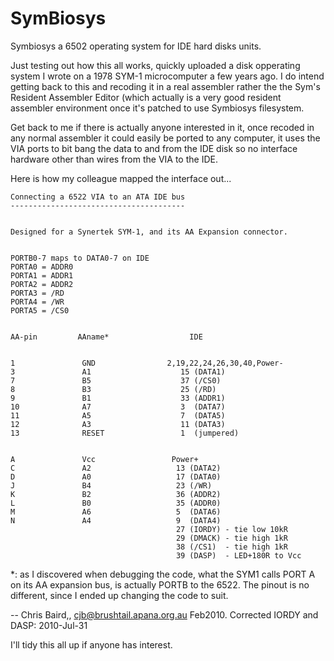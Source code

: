 # SymBiosys
Symbiosys a 6502 operating system for IDE hard disks units.

Just testing out how this all works, quickly uploaded a disk opperating system I wrote on a 1978 SYM-1 microcomputer a few years ago. I do intend getting back to this and recoding it in a real assembler rather the the Sym's Resident Assembler Editor (which actually is a very good resident assembler environment once it's patched to use Symbiosys filesystem.

Get back to me if there is actually anyone interested in it, once recoded in any normal assembler it could easily be ported to any computer, it uses the VIA ports to bit bang the data to and from the IDE disk so no interface hardware other than wires from the VIA to the IDE.

Here is how my colleague mapped the interface out...

    Connecting a 6522 VIA to an ATA IDE bus
    ---------------------------------------


    Designed for a Synertek SYM-1, and its AA Expansion connector.


    PORTB0-7 maps to DATA0-7 on IDE
    PORTA0 = ADDR0
    PORTA1 = ADDR1
    PORTA2 = ADDR2
    PORTA3 = /RD
    PORTA4 = /WR
    PORTA5 = /CS0


    AA-pin         AAname*                  IDE
  

    1               GND                2,19,22,24,26,30,40,Power-
    3               A1                    15 (DATA1)
    7               B5                    37 (/CS0)
    8               B3                    25 (/RD)
    9               B1                    33 (ADDR1)
    10              A7                    3  (DATA7)
    11              A5                    7  (DATA5)
    12              A3                    11 (DATA3)
    13              RESET                 1  (jumpered)


    A               Vcc                 Power+
    C               A2                   13 (DATA2)
    D               A0                   17 (DATA0)
    J               B4                   23 (/WR)
    K               B2                   36 (ADDR2)
    L               B0                   35 (ADDR0)
    M               A6                   5  (DATA6)
    N               A4                   9  (DATA4)
                                         27 (IORDY) - tie low 10kR
                                         29 (DMACK) - tie high 1kR
                                         38 (/CS1)  - tie high 1kR
                                         39 (DASP)  - LED+180R to Vcc


*: as I discovered when debugging the code, what
the SYM1 calls PORT A on its AA expansion bus, is
actually PORTB to the 6522. The pinout is no different,
since I ended up changing the code to suit.

-- 
Chris Baird,, <cjb@brushtail.apana.org.au> Feb2010.
Corrected IORDY and DASP: 2010-Jul-31





I'll tidy this all up if anyone has interest.
